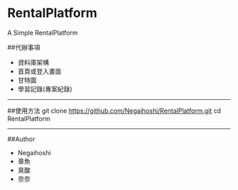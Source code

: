 RentalPlatform
==============

A Simple RentalPlatform


##代辦事項
- 資料庫架構
- 首頁或登入畫面
- 甘特圖
- 學習記錄(專案紀錄)

---

##使用方法
    git clone https://github.com/Negaihoshi/RentalPlatform.git
    cd RentalPlatform

---

##Author
- Negaihoshi
- 章魚
- 臭酸
- 奈奈